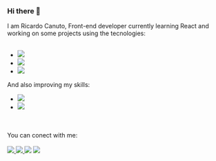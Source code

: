 ### Hi there 👋 
I am Ricardo Canuto, Front-end developer currently learning React and working on some projects using the tecnologies:
<br>
<br>
- <img src= "https://img.shields.io/badge/HTML-239120?style=for-the-badge&logo=html5&logoColor=white">
- <img src= "https://img.shields.io/badge/CSS-239120?&style=for-the-badge&logo=css3&logoColor=white">
- <img src= "https://img.shields.io/badge/JavaScript-323330?style=for-the-badge&logo=javascript&logoColor=F7DF1E">
And also improving my skills:
- <img src= "https://img.shields.io/badge/Node.js-43853D?style=for-the-badge&logo=node.js&logoColor=white">
- <img src= "https://img.shields.io/badge/React-20232A?style=for-the-badge&logo=react&logoColor=61DAFB">
<br>
<br>
You can conect with me:
<br>
<br>
<a href="https://www.instagram.com/ricocanuto/"><img src="https://img.shields.io/badge/Instagram-E4405F?style=for-the-badge&logo=instagram&logoColor=white">
</a>
<a href="https://www.linkedin.com/in/ricardo-canuto-developer"><img src="https://img.shields.io/badge/LinkedIn-0077B5?style=for-the-badge&logo=linkedin&logoColor=white">
</a>
<img src="https://img.shields.io/badge/WhatsApp-25D366?style=for-the-badge&logo=whatsapp&logoColor=white">
<img src="https://img.shields.io/badge/Gmail-D14836?style=for-the-badge&logo=gmail&logoColor=white">


